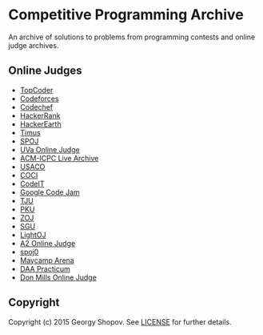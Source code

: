 # Competitive Programming Archive

An archive of solutions to problems from programming contests and online
judge archives.

## Online Judges

* [TopCoder](http://community.topcoder.com/tc)
* [Codeforces](http://codeforces.com/)
* [Codechef](http://www.codechef.com/)
* [HackerRank](https://www.hackerrank.com/)
* [HackerEarth](http://www.hackerearth.com/)
* [Timus](http://acm.timus.ru/)
* [SPOJ](http://www.spoj.com/)
* [UVa Online Judge](http://uva.onlinejudge.org/)
* [ACM-ICPC Live Archive](https://icpcarchive.ecs.baylor.edu/)
* [USACO](https://icpcarchive.ecs.baylor.edu/)
* [COCI](http://hsin.hr/coci/)
* [CodeIT](http://codeit.bg/)
* [Google Code Jam](https://code.google.com/codejam)
* [TJU](http://acm.tju.edu.cn/toj/)
* [PKU](http://poj.org/)
* [ZOJ](http://acm.zju.edu.cn/onlinejudge/)
* [SGU](http://acm.sgu.ru/)
* [LightOJ](http://www.lightoj.com/login_main.php)
* [A2 Online Judge](http://ahmed-aly.com/)
* [spoj0](http://judge.openfmi.net:9080/spoj0/)
* [Maycamp Arena](http://arena.maycamp.com/)
* [DAA Practicum](http://judge.openfmi.net:9280/)
* [Don Mills Online Judge](http://www.dmoj.ca/)

## Copyright

Copyright (c) 2015 Georgy Shopov. See [LICENSE](./LICENSE) for further details.
